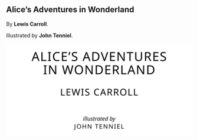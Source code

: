 ---
---

## Alice’s Adventures in Wonderland

By **Lewis Carroll**.

Illustrated by **John Tenniel**.

![](./images/titlepage.svg)
